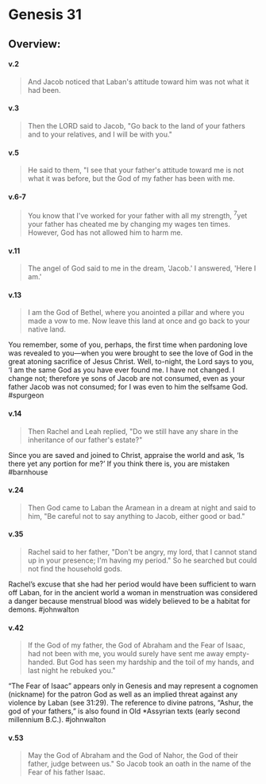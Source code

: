 # Genesis 31

## Overview:


#### v.2
>And Jacob noticed that Laban's attitude toward him was not what it had been.

#### v.3
>Then the LORD said to Jacob, "Go back to the land of your fathers and to your relatives, and I will be with you."

#### v.5
>He said to them, "I see that your father's attitude toward me is not what it was before, but the God of my father has been with me.

#### v.6-7
>You know that I've worked for your father with all my strength, <sup>7</sup>yet your father has cheated me by changing my wages ten times. However, God has not allowed him to harm me.

#### v.11
>The angel of God said to me in the dream, 'Jacob.' I answered, 'Here I am.'

#### v.13
>I am the God of Bethel, where you anointed a pillar and where you made a vow to me. Now leave this land at once and go back to your native land.

You remember, some of you, perhaps, the first time when pardoning love was revealed to you—when you were brought to see the love of God in the great atoning sacrifice of Jesus Christ. Well, to-night, the Lord says to you, ‘I am the same God as you have ever found me. I have not changed. I change not; therefore ye sons of Jacob are not consumed, even as your father Jacob was not consumed; for I was even to him the selfsame God.
#spurgeon 

#### v.14
>Then Rachel and Leah replied, "Do we still have any share in the inheritance of our father's estate?"

Since you are saved and joined to Christ, appraise the world and ask, ‘Is there yet any portion for me?’ If you think there is, you are mistaken
#barnhouse 

#### v.24
>Then God came to Laban the Aramean in a dream at night and said to him, "Be careful not to say anything to Jacob, either good or bad."

#### v.35
>Rachel said to her father, "Don't be angry, my lord, that I cannot stand up in your presence; I'm having my period." So he searched but could not find the household gods.

Rachel’s excuse that she had her period would have been sufficient to warn off Laban, for in the ancient world a woman in menstruation was considered a danger because menstrual blood was widely believed to be a habitat for demons.
#johnwalton 

#### v.42
>If the God of my father, the God of Abraham and the Fear of Isaac, had not been with me, you would surely have sent me away empty-handed. But God has seen my hardship and the toil of my hands, and last night he rebuked you."

“The Fear of Isaac” appears only in Genesis and may represent a cognomen (nickname) for the patron God as well as an implied threat against any violence by Laban (see 31:29). The reference to divine patrons, “Ashur, the god of your fathers,” is also found in Old \*Assyrian texts (early second millennium B.C.).
#johnwalton 

#### v.53
>May the God of Abraham and the God of Nahor, the God of their father, judge between us." So Jacob took an oath in the name of the Fear of his father Isaac.




